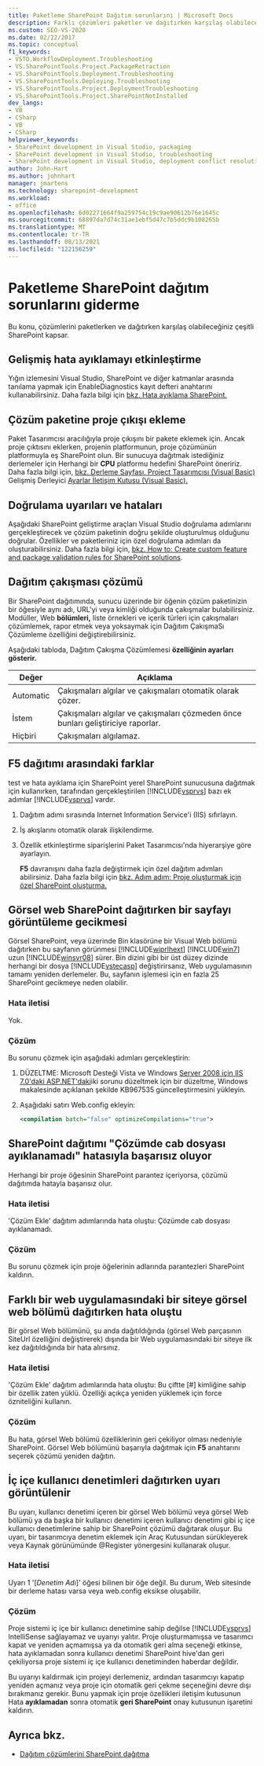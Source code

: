 ```yaml
---
title: Paketleme SharePoint Dağıtım sorunlarını | Microsoft Docs
description: Farklı çözümleri paketler ve dağıtırken karşılaş olabileceğiniz çeşitli SharePoint düzeltin.
ms.custom: SEO-VS-2020
ms.date: 02/22/2017
ms.topic: conceptual
f1_keywords:
- VSTO.WorkflowDeployment.Troubleshooting
- VS.SharePointTools.Project.PackageRetraction
- VS.SharePointTools.Deployment.Troubleshooting
- VS.SharePointTools.Deploying.Troubleshooting
- VS.SharePointTools.Project.DeploymentTroubleshooting
- VS.SharePointTools.Project.SharePointNotInstalled
dev_langs:
- VB
- CSharp
- VB
- CSharp
helpviewer_keywords:
- SharePoint development in Visual Studio, packaging
- SharePoint development in Visual Studio, troubleshooting
- SharePoint development in Visual Studio, deployment conflict resolution
author: John-Hart
ms.author: johnhart
manager: jmartens
ms.technology: sharepoint-development
ms.workload:
- office
ms.openlocfilehash: 6d02271664f9a259754c19c9ae90612b76e1645c
ms.sourcegitcommit: 68897da7d74c31ae1ebf5d47c7b5ddc9b108265b
ms.translationtype: MT
ms.contentlocale: tr-TR
ms.lasthandoff: 08/13/2021
ms.locfileid: "122156259"
---
```

# <a name="troubleshoot-sharepoint-packaging-and-deployment"></a>Paketleme SharePoint dağıtım sorunlarını giderme
  Bu konu, çözümlerini paketlerken ve dağıtırken karşılaş olabileceğiniz çeşitli SharePoint kapsar.

## <a name="enable-enhanced-debugging"></a>Gelişmiş hata ayıklamayı etkinleştirme
 Yığın izlemesini Visual Studio, SharePoint ve diğer katmanlar arasında tanılama yapmak için EnableDiagnostics kayıt defteri anahtarını kullanabilirsiniz. Daha fazla bilgi için [bkz. Hata ayıklama SharePoint.](../sharepoint/debugging-sharepoint-solutions.md)

## <a name="add-project-output-to-the-solution-package"></a>Çözüm paketine proje çıkışı ekleme
 Paket Tasarımcısı aracılığıyla proje çıkışını bir pakete eklemek için. Ancak proje çıktısını eklerken, projenin platformunun, proje çözümünün platformuyla eş SharePoint olun. Bir sunucuya dağıtmak istediğiniz derlemeler için Herhangi bir **CPU** platformu hedefini SharePoint öneririz. Daha fazla bilgi için, [bkz. Derleme Sayfası, Project Tasarımcısı &#40;Visual Basic&#41;](../ide/reference/compile-page-project-designer-visual-basic.md) Gelişmiş Derleyici [Ayarlar İletişim Kutusu &#40;Visual Basic&#41;. ](../ide/reference/advanced-compiler-settings-dialog-box-visual-basic.md)

## <a name="validation-warnings-and-errors"></a>Doğrulama uyarıları ve hataları
 Aşağıdaki SharePoint geliştirme araçları Visual Studio doğrulama adımlarını gerçekleştirecek ve çözüm paketinin doğru şekilde oluşturulmuş olduğunu doğrular. Özellikler ve paketleriniz için özel doğrulama adımları da oluşturabilirsiniz. Daha fazla bilgi için, [bkz. How to: Create custom feature and package validation rules for SharePoint solutions](../sharepoint/how-to-create-custom-feature-and-package-validation-rules-for-sharepoint-solutions.md).

## <a name="deployment-conflict-resolution"></a>Dağıtım çakışması çözümü
 Bir SharePoint dağıtımında, sunucu üzerinde bir öğenin çözüm paketinizin bir öğesiyle aynı adı, URL'yi veya kimliği olduğunda çakışmalar bulabilirsiniz. Modüller, Web **bölümleri,** liste örnekleri ve içerik türleri için çakışmaları çözümlemek, rapor etmek veya yoksaymak için Dağıtım ÇakışmaSı Çözümleme özelliğini değiştirebilirsiniz.

 Aşağıdaki tabloda, Dağıtım Çakışma Çözümlemesi **özelliğinin ayarları gösterir.**

|Değer|Açıklama|
|-----------|-----------------|
|Automatic|Çakışmaları algılar ve çakışmaları otomatik olarak çözer.|
|İstem|Çakışmaları algılar ve çakışmaları çözmeden önce bunları geliştiriciye raporlar.|
|Hiçbiri|Çakışmaları algılamaz.|

## <a name="differences-between-f5-deployment"></a>F5 dağıtımı arasındaki farklar
 test ve hata ayıklama için SharePoint yerel SharePoint sunucusuna dağıtmak için kullanırken, tarafından gerçekleştirilen [!INCLUDE[vsprvs](../sharepoint/includes/vsprvs-md.md)] bazı ek adımlar [!INCLUDE[vsprvs](../sharepoint/includes/vsprvs-md.md)] vardır.

1. Dağıtım adımı sırasında Internet Information Service'i (IIS) sıfırlayın.

2. İş akışlarını otomatik olarak ilişkilendirme.

3. Özellik etkinleştirme siparişlerini Paket Tasarımcısı'nda hiyerarşiye göre ayarlayın.

   **F5** davranışını daha fazla değiştirmek için özel dağıtım adımları abilirsiniz. Daha fazla bilgi için [bkz. Adım adım: Proje oluşturmak için özel SharePoint oluşturma.](../sharepoint/walkthrough-creating-a-custom-deployment-step-for-sharepoint-projects.md)

## <a name="delay-displaying-sharepoint-page-when-deploy-visual-web-part"></a>Görsel web SharePoint dağıtırken bir sayfayı görüntüleme gecikmesi
 Görsel SharePoint, veya üzerinde Bin klasörüne bir Visual Web bölümü dağıtırken bu sayfanın görünmesi [!INCLUDE[wiprlhext](../sharepoint/includes/wiprlhext-md.md)] [!INCLUDE[win7](../sharepoint/includes/win7-md.md)] uzun [!INCLUDE[winsvr08](../sharepoint/includes/winsvr08-md.md)] sürer. Bin dizini gibi bir üst düzey dizinde herhangi bir dosya [!INCLUDE[vstecasp](../sharepoint/includes/vstecasp-md.md)] değiştirirsanız, Web uygulamasının tamamı yeniden derlemeler. Bu, sayfanın işlemesi için en fazla 25 SharePoint gecikmeye neden olabilir.

### <a name="error-message"></a>Hata iletisi
 Yok.

### <a name="resolution"></a>Çözüm
 Bu sorunu çözmek için aşağıdaki adımları gerçekleştirin:

1. DÜZELTME: Microsoft Desteği Vista ve Windows [Server 2008 için IIS 7.0'daki ASP.NET'daki](https://support.microsoft.com/help/967535)iki sorunu düzeltmek için bir düzeltme, Windows makalesinde açıklanan şekilde KB967535 güncelleştirmesini yükleyin.

2. Aşağıdaki satırı Web.config ekleyin:

    ```xml
    <compilation batch="false" optimizeCompilations="true">
    ```

## <a name="sharepoint-project-deployment-fails-with-error-failed-to-extract-the-cab-file-in-the-solution"></a>SharePoint dağıtımı "Çözümde cab dosyası ayıklanamadı" hatasıyla başarısız oluyor
 Herhangi bir proje öğesinin SharePoint parantez içeriyorsa, çözümü dağıtımda hatayla başarısız olur.

### <a name="error-message"></a>Hata iletisi
 'Çözüm Ekle' dağıtım adımlarında hata oluştu: Çözümde cab dosyası ayıklanamadı.

### <a name="resolution"></a>Çözüm
 Bu sorunu çözmek için proje öğelerinin adlarında parantezleri SharePoint kaldırın.

## <a name="error-appears-when-deploying-a-visual-web-part-to-a-site-on-a-different-web-application"></a>Farklı bir web uygulamasındaki bir siteye görsel web bölümü dağıtırken hata oluştu
 Bir görsel Web bölümünü, şu anda dağıtıldığında (görsel Web parçasının SiteUrl özelliğini değiştirerek) dışında bir Web uygulamasındaki bir siteye ilk kez dağıtıldığında bir hata alırsınız.

### <a name="error-message"></a>Hata iletisi
 'Çözüm Ekle' dağıtım adımlarında hata oluştu: Bu çiftte [#] kimliğine sahip bir özellik zaten yüklü. Özelliği açıkça yeniden yüklemek için force özniteliğini kullanın.

### <a name="resolution"></a>Çözüm
 Bu hata, görsel Web bölümü özelliklerinin geri çekiliyor olması nedeniyle SharePoint. Görsel Web bölümünü başarıyla dağıtmak için **F5** anahtarını seçerek çözümü yeniden dağıtın.

## <a name="warning-appears-when-deploying-nested-user-controls"></a>İç içe kullanıcı denetimleri dağıtırken uyarı görüntülenir
 Bu uyarı, kullanıcı denetimi içeren bir görsel Web bölümü veya görsel Web bölümü ya da başka bir kullanıcı denetimi içeren kullanıcı denetimi gibi iç içe kullanıcı denetimlerine sahip bir SharePoint çözümü dağıtarak oluşur. Bu uyarı, bir tasarımcıya denetim eklemek için Araç Kutusundan sürükleyerek veya Kaynak görünümünde @Register yönergesini kullanarak oluşur.

### <a name="error-message"></a>Hata iletisi
 Uyarı 1 '[*Denetim Adı*]' öğesi bilinen bir öğe değil. Bu durum, Web sitesinde bir derleme hatası varsa veya web.config eksikse oluşabilir.

### <a name="resolution"></a>Çözüm
 Proje sistemi iç içe bir kullanıcı denetimine sahip değilse [!INCLUDE[vsprvs](../sharepoint/includes/vsprvs-md.md)] IntelliSense sağlayamaz ve uyarıyı yalıtır. Proje oluşturmamışsa ve tasarımcı kapat ve yeniden açmamışsa ya da otomatik geri alma seçeneği etkinse, hata ayıklamadan sonra kullanıcı denetimi SharePoint hive'dan geri çekiliyorsa proje sistemi iç içe kullanıcı denetiminden haberdar değildir.

 Bu uyarıyı kaldırmak için projeyi derlemeniz, ardından tasarımcıyı kapatıp yeniden açmanız veya proje için otomatik geri çekme seçeneğini devre dışı bırakmanız gerekir. Bunu yapmak için proje özellikleri iletişim kutusunun Hata **ayıklamadan** sonra otomatik **geri SharePoint** onay kutusunun işaretini kaldırın.

## <a name="see-also"></a>Ayrıca bkz.

- [Dağıtım çözümlerini SharePoint dağıtma](../sharepoint/packaging-and-deploying-sharepoint-solutions.md)